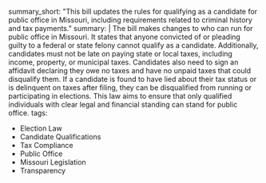 summary_short: "This bill updates the rules for qualifying as a candidate for public office in Missouri, including requirements related to criminal history and tax payments."
summary: |
  The bill makes changes to who can run for public office in Missouri. It states that anyone convicted of or pleading guilty to a federal or state felony cannot qualify as a candidate. Additionally, candidates must not be late on paying state or local taxes, including income, property, or municipal taxes. Candidates also need to sign an affidavit declaring they owe no taxes and have no unpaid taxes that could disqualify them. If a candidate is found to have lied about their tax status or is delinquent on taxes after filing, they can be disqualified from running or participating in elections. This law aims to ensure that only qualified individuals with clear legal and financial standing can stand for public office.
tags:
  - Election Law
  - Candidate Qualifications
  - Tax Compliance
  - Public Office
  - Missouri Legislation
  - Transparency
